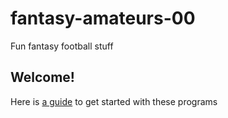 # fantasy-amateurs-00
Fun fantasy football stuff

## Welcome!

Here is [a guide](https://docs.google.com/document/d/1ldU5fMdI5kooFcXvE5M2IFcBW-fx3N5arZpoaGkmz9E/edit?usp=sharing) to get started with these programs

